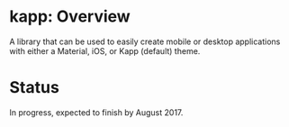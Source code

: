 # kapp: Overview
A library that can be used to easily create mobile or desktop applications with either a Material, iOS, or Kapp (default) theme.

# Status
In progress, expected to finish by August 2017.

